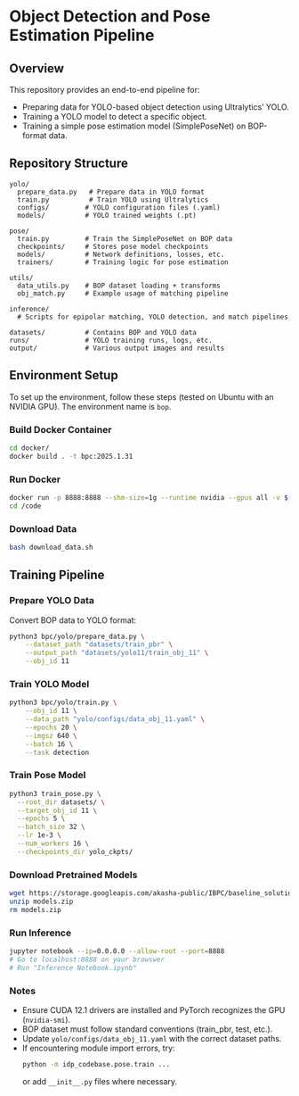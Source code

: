 # Object Detection and Pose Estimation Pipeline

## Overview
This repository provides an end-to-end pipeline for:
- Preparing data for YOLO-based object detection using Ultralytics’ YOLO.
- Training a YOLO model to detect a specific object.
- Training a simple pose estimation model (SimplePoseNet) on BOP-format data.

## Repository Structure
```
yolo/
  prepare_data.py   # Prepare data in YOLO format
  train.py          # Train YOLO using Ultralytics
  configs/         # YOLO configuration files (.yaml)
  models/          # YOLO trained weights (.pt)

pose/
  train.py         # Train the SimplePoseNet on BOP data
  checkpoints/     # Stores pose model checkpoints
  models/          # Network definitions, losses, etc.
  trainers/        # Training logic for pose estimation

utils/
  data_utils.py    # BOP dataset loading + transforms
  obj_match.py     # Example usage of matching pipeline

inference/
  # Scripts for epipolar matching, YOLO detection, and match pipelines

datasets/          # Contains BOP and YOLO data
runs/              # YOLO training runs, logs, etc.
output/            # Various output images and results
```

## Environment Setup
To set up the environment, follow these steps (tested on Ubuntu with an NVIDIA GPU). The environment name is `bop`.

### Build Docker Container
```bash
cd docker/
docker build . -t bpc:2025.1.31
```

### Run Docker
```bash
docker run -p 8888:8888 --shm-size=1g --runtime nvidia --gpus all -v $(pwd):/code -ti bpc:2025.1.31 bash
cd /code
```


### Download Data
```bash
bash download_data.sh
```

## Training Pipeline

### Prepare YOLO Data
Convert BOP data to YOLO format:
```bash
python3 bpc/yolo/prepare_data.py \
    --dataset_path "datasets/train_pbr" \
    --output_path "datasets/yolo11/train_obj_11" \
    --obj_id 11
```

### Train YOLO Model
```bash
python3 bpc/yolo/train.py \
    --obj_id 11 \
    --data_path "yolo/configs/data_obj_11.yaml" \
    --epochs 20 \
    --imgsz 640 \
    --batch 16 \
    --task detection
```

### Train Pose Model
```bash
python3 train_pose.py \
  --root_dir datasets/ \
  --target_obj_id 11 \
  --epochs 5 \
  --batch_size 32 \
  --lr 1e-3 \
  --num_workers 16 \
  --checkpoints_dir yolo_ckpts/
```
### Download Pretrained Models
```bash
wget https://storage.googleapis.com/akasha-public/IBPC/baseline_solution/v1/models.zip
unzip models.zip
rm models.zip
```

### Run Inference
```bash
jupyter notebook --ip=0.0.0.0 --allow-root --port=8888
# Go to localhost:8888 on your browswer
# Run "Inference Notebook.ipynb"
```


### Notes
- Ensure CUDA 12.1 drivers are installed and PyTorch recognizes the GPU (`nvidia-smi`).
- BOP dataset must follow standard conventions (train_pbr, test, etc.).
- Update `yolo/configs/data_obj_11.yaml` with the correct dataset paths.
- If encountering module import errors, try:
  ```bash
  python -m idp_codebase.pose.train ...
  ```
  or add `__init__.py` files where necessary.
